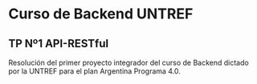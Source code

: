 # Curso de Backend UNTREF 
## TP Nº1 API-RESTful

Resolución del primer proyecto integrador del curso de Backend dictado por la UNTREF para el plan Argentina Programa 4.0.
